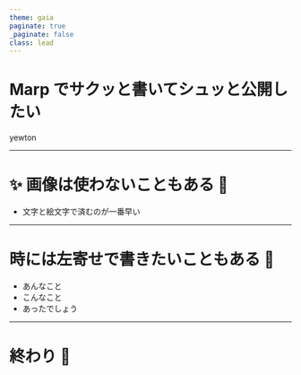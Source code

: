```yaml
---
theme: gaia
paginate: true
_paginate: false
class: lead
---
```

<style>
section {
  background: white;
}
</style>

# <!--fit--> Marp でサクッと書いてシュッと公開したい

yewton

---

# ✨ 画像は使わないこともある 💎

- 文字と絵文字で済むのが一番早い

---

<!-- _class: -->

# 時には左寄せで書きたいこともある 👊

* あんなこと
* こんなこと
* あったでしょう

---

# <!--fit-->終わり 👋
